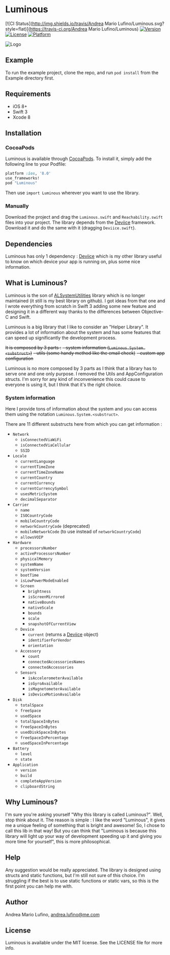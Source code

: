 # Luminous

[![CI Status](http://img.shields.io/travis/Andrea Mario Lufino/Luminous.svg?style=flat)](https://travis-ci.org/Andrea Mario Lufino/Luminous)
[![Version](https://img.shields.io/cocoapods/v/Luminous.svg?style=flat)](http://cocoapods.org/pods/Luminous)
[![License](https://img.shields.io/cocoapods/l/Luminous.svg?style=flat)](http://cocoapods.org/pods/Luminous)
[![Platform](https://img.shields.io/cocoapods/p/Luminous.svg?style=flat)](http://cocoapods.org/pods/Luminous)

![Logo](./Example/Luminous.png)

## Example

To run the example project, clone the repo, and run `pod install` from the Example directory first.

## Requirements

- iOS 8+
- Swift 3
- Xcode 8

## Installation

### CocoaPods

Luminous is available through [CocoaPods](http://cocoapods.org). To install
it, simply add the following line to your Podfile:

```ruby
platform :ios, '8.0'
use_frameworks!
pod "Luminous"
```

Then use `import Luminous` wherever you want to use the library.

### Manually

Download the project and drag the `Luminous.swift` and `Reachability.swift` files into your project. The library depends from the [Deviice](https://github.com/andrealufino/Deviice) framework. Download it and do the same with it (dragging `Deviice.swift`).

## Dependencies

Luminous has only 1 dependency : [Deviice](https://github.com/andrealufino/Deviice) which is my other library useful to know on which device your app is running on, plus some nice information.

## What is Luminous?

Luminous is the son of [ALSystemUtilities](https://github.com/andrealufino/ALSystemUtilities) library which is no longer maintained (it still is my best library on github). I got ideas from that one and I wrote everything from scratch in Swift 3 adding some new feature and designing it in a different way thanks to the differences between Objective-C and Swift.

Luminous is a big library that I like to consider an "Helper Library". It provides a lot of information about the system and has some features that can speed up significantly the development process.

~~It is composed by 3 parts :~~
~~- system information (`Luminous.System.<substruct>`)~~
~~- utils (some handy method like the email check)~~
~~- custom app configuration~~

Luminous is no more composed by 3 parts as I think that a library has to serve one and one only purpose. I removed the Utils and AppConfiguration structs. I'm sorry for any kind of inconvenience this could cause to everyone is using it, but I think that it's the right choice.

### System information

Here I provide tons of information about the system and you can access them using the notation `Luminous.System.<substruct>`.

There are 11 different substructs here from which you can get information :
- `Network`
    - `isConnectedViaWiFi`
    - `isConnectedViaCellular`
    - `SSID`
- `Locale`
    - `currentLanguage`
    - `currentTimeZone`
    - `currentTimeZoneName`
    - `currentCountry`
    - `currentCurrency`
    - `currentCurrencySymbol`
    - `usesMetricSystem`
    - `decimalSeparator`
- `Carrier`
    - `name`
    - `ISOCountryCode`
    - `mobileCountryCode`
    - `networkCountryCode` (deprecated)
    - `mobileNetworkCode` (to use instead of `networkCountryCode`)
    - `allowsVOIP`
- `Hardware`
    - `processorsNumber`
    - `activeProcessorsNumber`
    - `physicalMemory`
    - `systemName`
    - `systemVersion`
    - `bootTime`
    - `isLowPowerModeEnabled`
    - `Screen`
        - `brightness`
        - `isScreenMirrored`
        - `nativeBounds`
        - `nativeScale`
        - `bounds`
        - `scale`
        - `snapshotOfCurrentView`
    - `Device`
        - `current` (returns a [Deviice](https://github.com/andrealufino/Deviice) object)
        - `identifierForVendor`
        - `orientation`
    - `Accessory`
        - `count`
        - `connectedAccessoriesNames`
        - `connectedAccessories`
    - `Sensors`
        - `isAccelerometerAvailable`
        - `isGyroAvailable`
        - `isMagnetometerAvailable`
        - `isDeviceMotionAvailable`
- `Disk`
    - `totalSpace`
    - `freeSpace`
    - `usedSpace`
    - `totalSpaceInBytes`
    - `freeSpaceInBytes`
    - `usedDiskSpaceInBytes`
    - `freeSpaceInPercentage`
    - `usedSpaceInPercentage`
- `Battery`
    - `level`
    - `state`
- `Application`
    - `version`
    - `build`
    - `completeAppVersion`
    - `clipboardString`

## Why Luminous?

I'm sure you're asking yourself "Why this library is called Luminous?". Well, stop think about it. The reason is simple : I like the word "Luminous", it gives me a unique feeling of something that is bright and awesome! So, I chose to call this lib in that way! But you can think that "Luminous is because this library will light up your way of development speeding up it and giving you more time for yourself", this is more philosophical.

## Help

Any suggestion would be really appreciated. The library is designed using structs and static functions, but I'm still not sure of this choice. I'm struggling if the best is to use static functions or static vars, so this is the first point you can help me with.

## Author

Andrea Mario Lufino, andrea.lufino@me.com

## License

Luminous is available under the MIT license. See the LICENSE file for more info.
